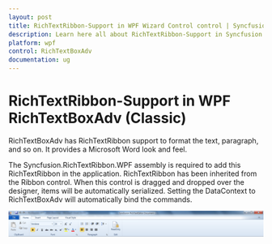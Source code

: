```yaml
---
layout: post
title: RichTextRibbon-Support in WPF Wizard Control control | Syncfusion
description: Learn here all about RichTextRibbon-Support in Syncfusion WPF RichTextBoxAdv (Classic) control, its elements and more.
platform: wpf
control: RichTextBoxAdv
documentation: ug
---
```


# RichTextRibbon-Support in WPF RichTextBoxAdv (Classic)

RichTextBoxAdv has RichTextRibbon support to format the text, paragraph, and so on. It provides a Microsoft Word look and feel.

The Syncfusion.RichTextRibbon.WPF assembly is required to add this RichTextRibbon in the application. RichTextRibbon has been inherited from the Ribbon control. When this control is dragged and dropped over the designer, items will be automatically serialized. Setting the DataContext to RichTextBoxAdv will automatically bind the commands.



![RichTextRibbon-Support_img1](RichTextRibbon-Support_images/RichTextRibbon-Support_img1.png)




